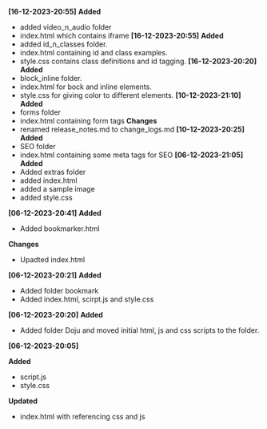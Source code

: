 
**[16-12-2023-20:55]**
**Added**
- added video_n_audio folder
- index.html which contains iframe
**[16-12-2023-20:55]**
**Added**
- added id_n_classes folder.
- index.html containing id and class examples.
- style.css contains class definitions and id tagging.
**[16-12-2023-20:20]**
**Added**
- block_inline folder.
- index.html for bock and inline elements.
- style.css for giving color to different elements.
**[10-12-2023-21:10]**
**Added**
- forms folder
- index.html containing form tags
**Changes**
- renamed release_notes.md to change_logs.md
**[10-12-2023-20:25]**
**Added**
- SEO folder
- index.html containing some meta tags for SEO
**[06-12-2023-21:05]**
**Added**
- Added extras folder
- added index.html
- added a sample image
- added style.css

**[06-12-2023-20:41]**
**Added**
- Added bookmarker.html

**Changes**
- Upadted index.html

**[06-12-2023-20:21]**
**Added**
- Added folder bookmark
- Added index.html, scirpt.js and style.css

**[06-12-2023-20:20]**
**Added**
- Added folder Doju and moved initial html, js and css scripts to the folder.

**[06-12-2023-20:05]**

**Added**
- script.js
- style.css

**Updated**
- index.html with referencing css and js